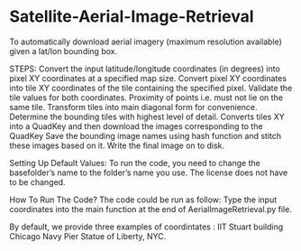 # Satellite-Aerial-Image-Retrieval
To automatically download aerial imagery (maximum resolution available) given a lat/lon bounding box. 

STEPS:
Convert the input latitude/longitude coordinates (in degrees) into pixel XY coordinates at a specified map size.
Convert pixel XY coordinates into tile XY coordinates of the tile containing the specified pixel.
Validate the tile values for both coordinates.
Proximity of points i.e. must not lie on the same tile.
Transform tiles into main diagonal form for convenience.
Determine the bounding tiles with highest level of detail.
Converts tiles XY into a QuadKey and then download the images corresponding to the QuadKey
Save the bounding image names using hash function and stitch these images based on it. 
Write the final image on to disk.

Setting Up Default Values:
To run the code, you need to change the basefolder’s name to the folder’s name you use.
The license does not have to be changed.

How To Run The Code?
The code could be run as follow:
Type the input coordinates into the main function at the end of AerialImageRetrieval.py file.

By default, we provide three examples of coordintates :
IIT Stuart building
Chicago Navy Pier
Statue of Liberty, NYC.
